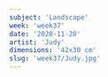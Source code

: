 ```yaml
---
subject: 'Landscape'
week: 'week37'
date: '2020-11-20'
artist: 'Judy'
dimensions: '42x30 cm'
slug: 'week37/Judy.jpg'
---
```

